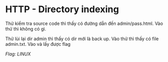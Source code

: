 # HTTP - Directory indexing

Thử kiểm tra source code thì thấy có đường dẫn đến admin/pass.html.
Vào thử thì không có gì.

Thử lùi lại dir admin thì thấy có dir mới là back up. Vào thử thì thấy có file admin.txt. Vào và lấy được flag

*Flag: LINUX*